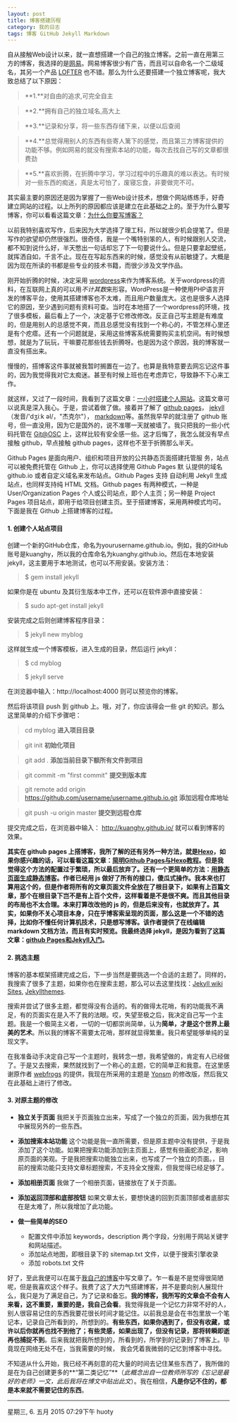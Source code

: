 ```yaml
---
layout: post
title: 博客搭建历程
category: 我的日志
tags: 博客 GitHub Jekyll Markdown
---
```


自从接触Web设计以来，就一直想搭建一个自己的独立博客。之前一直在用第三方的博客，我选择的是[网易](http://konghy.blog.163.com/)。网易博客很少有广告，而且可以自命名一个二级域名，其另一个产品 [LOFTER](http://konghy.lofter.com/) 也不错。那么为什么还要搭建一个独立博客呢，我大致总结了以下原因：

> **1.**对自由的追求,可完全自主

> **2.**拥有自己的独立域名,高大上

> **3.**记录和分享，将一些东西存储下来，以便以后查阅

> **4.**总觉得用别人的东西有些寄人篱下的感觉，而且第三方博客提供的功能不够。例如网易的就没有搜索本站的功能，每次去找自己写的文章都很费劲

>**5.**喜欢折腾，在折腾中学习，学习过程中的乐趣真的难以表达。有时候对一些东西的痴迷，真是太可怕了，废寝忘食，非要做完不可。

其实最主要的原因还是因为掌握了一些Web设计技术，想做个网站练练手，好奇建立网站的过程。以上所列的原因都应该是建立在此基础之上的。至于为什么要写博客，你可以看看这篇文章：[为什么你要写博客？](http://zhuanlan.zhihu.com/cnfeat/19743861)

以前我特别喜欢写作，后来因为大学选择了理工科，所以就很少机会提笔了。但是写作的欲望却仍然很强烈。很奇怪，我是一个嘴特别笨的人，有时候跟别人交流，都不知到说什么好，半天憋出一句话却忘了下一句要说什么。但是只要拿起壁纸，就挥洒自如，千言不止。现在在写起东西来的时候，感觉没有从前敏捷了。大概是因为现在所读的书都是些专业的技术书籍，而很少涉及文学作品。

刚开始折腾的时候，决定采用 [wordpress](http://cn.wordpress.org/)来作为博客系统。关于wordpress的资料，在互联网上真的可以用*不计其数*来形容。WordPress是一种使用PHP语言开发的博客平台，使用其搭建博客也不太难，而且用户数量庞大。这也是很多人选择它的原因，至少遇到问题有资料可查。当时在本地搭了一个wordpress的环境，找了很多模板，最后看上了一个，决定基于它修改修改。反正自己写主题是有难度的，但是用别人的总感觉不爽，而且总感觉没有找到一个称心的，不管怎样心里还是有个疙瘩。还有一个问题就是，采用这些博客系统需要购买主机空间。有时候想想，就是为了玩玩，干嘛要花那些钱去折腾呀。也是因为这个原因，我的博客就一直没有搭出来。

慢慢的，搭博客这件事就被我暂时搁置在一边了。也算是我特意要去网忘记这件事的，因为我觉得我对它太痴迷。甚至有时候上班也在考虑弄它，导致静不下心来工作。

就这样，又过了一段时间，我看到了这篇文章：[一小时搭建个人网站](http://blog.jobbole.com/85932/)。这篇文章可以说真是深入我心。于是，尝试着做了做。接着并了解了 [github pages](https://pages.github.com/)， [jekyll](http://jekyll.bootcss.com/)（发音/'dʒiːk əl/，"杰克尔"）， [markdown](http://daringfireball.net/projects/markdown/syntax)等。虽然我早早的就注册了 github 账号，但一直没用，因为它是国外的，说不准哪一天就被墙了。我只把我的一些小代码托管在 [Git@OSC](http://git.oschina.net/kuanghy) 上，这样比较有安全感一些。这才后悔了，我怎么就没有早点接触 github，早点接触 github pages，这样也不至于折腾那么半天。

Github Pages 是面向用户、组织和项目开放的公共静态页面搭建托管服 务，站点可以被免费托管在 Github 上，你可以选择使用 Github Pages 默 认提供的域名 github.io 或者自定义域名来发布站点。Github Pages 支持 自动利用 Jekyll 生成站点，也同样支持纯 HTML 文档。Github pages 有两种模式，一种是 User/Organization Pages 个人或公司站点，即个人主页；另一种是 Project Pages 项目站点，即用于给项目创建主页。至于搭建博客，采用两种模式均可。下面是我在 Github 上搭建博客的过程。

#### 1. 创建个人站点项目
创建一个新的GitHub仓库，命名为yourusername.github.io。例如，我的GitHub账号是kuanghy，所以我的仓库命名为kuanghy.github.io。然后在本地安装 jekyll，这主要用于本地测试，也可以不用安装。安装方法：

> $ gem install jekyll

如果你是在 ubuntu 及其衍生版本中工作，还可以在软件源中直接安装：

> $ sudo apt-get install jekyll

安装完成之后则创建博客程序目录：

> $ jekyll new myblog

这样就生成一个博客模板，进入生成的目录，然后运行 jekyll：

> $ cd myblog

> $ jekyll serve

在浏览器中输入：http://localhost:4000 则可以预览你的博客。

然后将该项目 push 到 github 上。哦，对了，你应该得会一些 git 的知识。那么这里简单的介绍下步骤吧：

> cd myblog **进入项目目录**

> git init           **初始化项目**

> git add .        **添加当前目录下额所有文件到项目**

> git commit -m "first commit" **提交到版本库**

> git remote add origin https://github.com/username/username.github.io.git **添加远程仓库地址**

> git push -u origin master **提交到远程仓库**

提交完成之后，在浏览器中输入： http://kuanghy.github.io/ 就可以看到博客的效果。

**其实在 github pages 上搭博客，我所了解的还有另外一种方法，就是[Hexo](http://hexo.io/)，如果你感兴趣的话，可以看看这篇文章：[简明Github Pages与Hexo教程](http://cnfeat.com/2014/05/10/2014-05-11-how-to-build-a-blog/)。但是我觉得这个方法的配置过于繁琐，所以最后放弃了。还有一个更简单的方法：[用静态页面生成静态博客](http://isnowfy.github.io/about-simple-cn.html)。作者已经用 js 做好了所有的接口，傻瓜式操作。我本来也打算用这个的，但是作者将所有的文章页面文件全放在了根目录下，如果有上百篇文章，那个在根目录下岂不是有上百个文件，这样看着是不是很不爽。而且其他目录的布局也不太合理。本来打算改改他的 js 的，但是后来没有，也就放弃了。其实，如果你不关心项目本身，只在乎博客索呈现的页面，那么这是一个不错的选择，比如你不懂任何计算机技术，只是想写博客。该作者提供了在线编辑 markdown 文档方法，而且有实时预览。我最终选择 jekyll，是因为看到了这篇文章：[github Pages和Jekyll入门](http://www.ruanyifeng.com/blog/2012/08/blogging_with_jekyll.html)。**

#### 2. 挑选主题
博客的基本框架搭建完成之后，下一步当然是要挑选一个合适的主题了。同样的，我搜索了很多了主题，如果你也在搜索主题，那么可以去这里找找：[Jekyll wiki Sites](https://github.com/jekyll/jekyll/wiki/Sites), [Jekyllthemes](http://jekyllthemes.org/).

搜索并尝试了很多主题，都觉得没有合适的。有的做得太花哨，有的功能我不满足，有的页面实在是入不了我的法眼。哎，失望至极之后，我决定自己写一个主题。我是一个极简主义者，一切的一切都崇尚简单，认为**简单，才是这个世界上最美的艺术**。所以我的博客不需要太花哨，那样就显得繁重。我只希望能够单纯的呈现文字。

在我准备动手决定自己写一个主题时，我转念一想，我希望做的，肯定有人已经做了。于是又去搜索，果然就找到了一个称心的主题，它的简单正和我意。在这里感谢原作者 [webfrogs](https://github.com/webfrogs/webfrogs.github.com) 的提供，我现在所采用的主题是 [Yonsm](https://github.com/Yonsm/NET) 的修改版，然后我又在此基础上进行了修改。

#### 3. 对原主题的修改
* **独立关于页面**
我把关于页面独立出来，写成了一个独立的页面，因为我想在其中展现另外的一些东西。

* **添加搜索本站功能**
这个功能是我一直所需要，但是原主题中没有提供，于是我添加了这个功能。如果把搜索功能添加到主页面上，感觉有些画蛇添足，影响原页面的美观。于是我把搜索功能独立出来，也写成了一个独立的页面。，目前的搜索功能只支持文章标题搜索，不支持全文搜索，但我觉得已经足够了。

* **添加相册页面**
我做了一个相册页面，链接放在了关于页面。

* **添加返回顶部和底部按钮**
如果文章太长，要想快速的回到页面顶部或者底部实在是太难了，所以我增加了此功能。

* **做一些简单的SEO**
	- 配置文件中添加 keywords，description 两个字段，分别用于网站关键字和网站描述。
	- 添加站点地图，即根目录下的 sitemap.txt 文件，以便于搜索引擎收录
	- 添加 robots.txt 文件 

好了，至此我便可以在属于[我自己的博客](http://kuanghy.github.io/)中写文章了。乍一看是不是觉得很简陋呢，但是我喜欢这个样子。我费了这了大力气搭建博客，并不是要向别人展现什么，我只是为了满足自己，为了记录和备忘。**我的博客，我所写的文章会不会有人来看，这不重要，重要的是，我自己会看**。我觉得我是一个记忆力非常不好的人，别人很容易记住的东西我要花很长时间才能记住。以前我总是会在书包里放一个笔记本，记录自己所看到的，所想到的。**有些东西，如果你遇到了，但没有收藏，或许以后你就再也找不到他了；有些灵感，如果出现了，但没有记录，那将转瞬即逝再也捕捉不到**。后来我就把我所想到的，所看到的，所学到的记录到了博客上。毕竟现在网络无处不在，当我需要的时候， 我会凭着我微弱的记忆到博客中寻找。

不知道从什么开始，我已经不再刻意的花大量的时间去记住某些东西了，我所做的是在为自己创建更多的**“第二类记忆”**（*此概念出自一位教师所写的《忘记是最好的老师》一文，此后我将在博文中贴出此文*）。我在相信，**凡是你记不住的，都是本来就不需要记住的东西**。

---------------------------------------------
星期三, 6. 五月 2015 07:29下午  huoty
